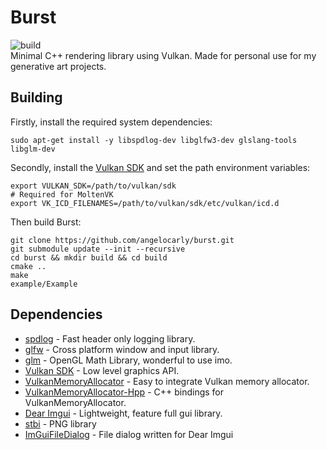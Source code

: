 # Burst
![build](https://github.com/angelocarly/burst/actions/workflows/cmake.yml/badge.svg)  
Minimal C++ rendering library using Vulkan. Made for personal use for my generative art projects.

## Building
Firstly, install the required system dependencies:
```
sudo apt-get install -y libspdlog-dev libglfw3-dev glslang-tools libglm-dev
```

Secondly, install the [Vulkan SDK](https://vulkan.lunarg.com) and set the path environment variables:
```
export VULKAN_SDK=/path/to/vulkan/sdk
# Required for MoltenVK
export VK_ICD_FILENAMES=/path/to/vulkan/sdk/etc/vulkan/icd.d
```

Then build Burst:
```
git clone https://github.com/angelocarly/burst.git
git submodule update --init --recursive
cd burst && mkdir build && cd build
cmake ..
make
example/Example
```

## Dependencies
- [spdlog](https://github.com/gabime/spdlog) - Fast header only logging library.
- [glfw](https://github.com/glfw/glfw) - Cross platform window and input library.
- [glm](https://github.com/g-truc/glm) - OpenGL Math Library, wonderful to use imo.
- [Vulkan SDK](https://vulkan.lunarg.com) - Low level graphics API.
- [VulkanMemoryAllocator](https://github.com/GPUOpen-LibrariesAndSDKs/VulkanMemoryAllocator) - Easy to integrate Vulkan memory allocator.
- [VulkanMemoryAllocator-Hpp](https://github.com/YaaZ/VulkanMemoryAllocator-Hpp) - C++ bindings for VulkanMemoryAllocator.
- [Dear Imgui](https://github.com/ocornut/imgui) - Lightweight, feature full gui library.
- [stbi](https://github.com/nothings/stb) - PNG library
- [ImGuiFileDialog](https://github.com/aiekick/ImGuiFileDialog) - File dialog written for Dear Imgui
